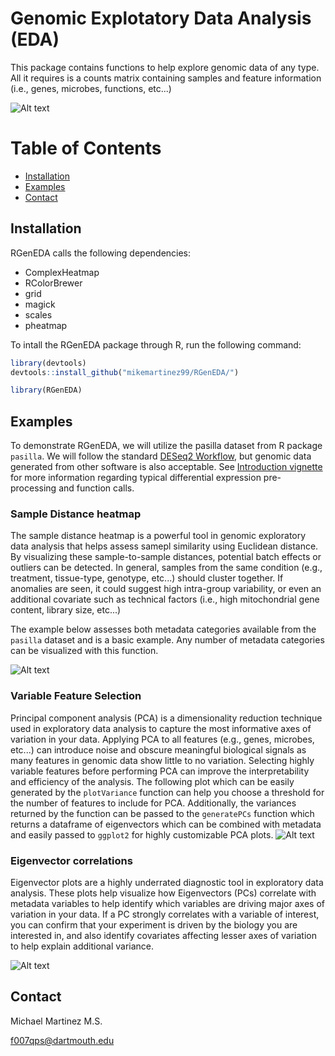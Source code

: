 # Genomic Explotatory Data Analysis (EDA) 
This package contains functions to help explore genomic data of any type. All it requires is a counts matrix containing samples and feature information (i.e., genes, microbes, functions, etc...)

![Alt text](/img/RGenEDA_hex.png)

# Table of Contents
- [Installation](#installation)
- [Examples](#examples)
- [Contact](#contact)

## Installation

RGenEDA calls the following dependencies:
- ComplexHeatmap
- RColorBrewer
- grid
- magick
- scales
- pheatmap

To intall the RGenEDA package through R, run the following command:

```r
library(devtools)
devtools::install_github("mikemartinez99/RGenEDA/")

library(RGenEDA)

```

## Examples
To demonstrate RGenEDA, we will utilize the pasilla dataset from R package `pasilla`. We will follow the standard [DESeq2 Workflow](https://www.bioconductor.org/packages/release/bioc/vignettes/DESeq2/inst/doc/DESeq2.html), but genomic data generated from other software is also acceptable. See [Introduction vignette](https://github.com/mikemartinez99/RGenEDA/blob/main/vignettes/introduction.Rmd) for more information regarding typical differential expression pre-processing and function calls. 

### Sample Distance heatmap
The sample distance heatmap is a powerful tool in genomic exploratory data analysis that helps assess samepl similarity using Euclidean distance. By visualizing these sample-to-sample distances, potential batch effects or outliers can be detected. In general, samples from the same condition (e.g., treatment, tissue-type, genotype, etc...) should cluster together. If anomalies are seen, it could suggest high intra-group variability, or even an additional covariate such as technical factors (i.e., high mitochondrial gene content, library size, etc...)

The example below assesses both metadata categories available from the `pasilla` dataset and is a basic example. Any number of metadata categories can be visualized with this function.

![Alt text](img/Sample_Distance_HM.tiff)

### Variable Feature Selection
Principal component analysis (PCA) is a dimensionality reduction technique used in exploratory data analysis to capture the most informative axes of variation in your data. Applying PCA to all features (e.g., genes, microbes, etc...) can introduce noise and obscure meaningful biological signals as many features in genomic data show little to no variation. Selecting highly variable features before performing PCA can improve the interpretability and efficiency of the analysis. The following plot which can be easily generated by the `plotVariance` function can help you choose a threshold for the number of features to include for PCA. Additionally, the variances returned by the function can be passed to the `generatePCs` function which returns a dataframe of eigenvectors which can be combined with metadata and easily passed to `ggplot2` for highly customizable PCA plots. 
![Alt text](img/Variable_Features.tiff)

### Eigenvector correlations
Eigenvector plots are a highly underrated diagnostic tool in exploratory data analysis. These plots help visualize how Eigenvectors (PCs) correlate with metadata variables to help identify which variables are driving major axes of variation in your data. If a PC strongly correlates with a variable of interest, you can confirm that your experiment is driven by the biology you are interested in, and also identify covariates affecting lesser axes of variation to help explain additional variance. 

![Alt text](img/EigenCorrelations.tiff)

## Contact
Michael Martinez M.S.

f007qps@dartmouth.edu
